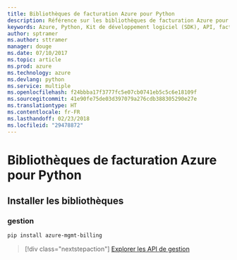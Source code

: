 ```yaml
---
title: Bibliothèques de facturation Azure pour Python
description: Référence sur les bibliothèques de facturation Azure pour Python
keywords: Azure, Python, Kit de développement logiciel (SDK), API, facturation
author: sptramer
ms.author: sttramer
manager: douge
ms.date: 07/10/2017
ms.topic: article
ms.prod: azure
ms.technology: azure
ms.devlang: python
ms.service: multiple
ms.openlocfilehash: f24bbba17f3777fc5e07cb0741eb5c5c6e18109f
ms.sourcegitcommit: 41e90fe75de03d397079a276cdb388305290e27e
ms.translationtype: HT
ms.contentlocale: fr-FR
ms.lasthandoff: 02/23/2018
ms.locfileid: "29478872"
---
```

# <a name="azure-billing-libraries-for-python"></a>Bibliothèques de facturation Azure pour Python

## <a name="install-the-libraries"></a>Installer les bibliothèques


### <a name="management"></a>gestion

```bash
pip install azure-mgmt-billing
```
> [!div class="nextstepaction"]
> [Explorer les API de gestion](/python/api/overview/azure/billing/management)